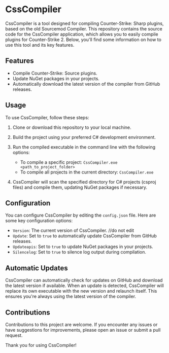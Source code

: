 # CssCompiler

CssCompiler is a tool designed for compiling Counter-Strike: Sharp plugins, based on the old Sourcemod Compiler. This repository contains the source code for the CssCompiler application, which allows you to easily compile plugins for Counter-Strike 2. Below, you'll find some information on how to use this tool and its key features.

## Features
- Compile Counter-Strike: Source plugins.
- Update NuGet packages in your projects.
- Automatically download the latest version of the compiler from GitHub releases.

## Usage
To use CssCompiler, follow these steps:

1. Clone or download this repository to your local machine.

2. Build the project using your preferred C# development environment.

3. Run the compiled executable in the command line with the following options:

   - To compile a specific project: `CssCompiler.exe <path_to_project_folder>`
   - To compile all projects in the current directory: `CssCompiler.exe`

4. CssCompiler will scan the specified directory for C# projects (csproj files) and compile them, updating NuGet packages if necessary.

## Configuration
You can configure CssCompiler by editing the `config.json` file. Here are some key configuration options:

- `Version`: The current version of CssCompiler. //do not edit
- `Update`: Set to `true` to automatically update CssCompiler from GitHub releases.
- `Updateapis`: Set to `true` to update NuGet packages in your projects.
- `Silencelog`: Set to `true` to silence log output during compilation.

## Automatic Updates
CssCompiler can automatically check for updates on GitHub and download the latest version if available. When an update is detected, CssCompiler will replace its own executable with the new version and relaunch itself. This ensures you're always using the latest version of the compiler.

## Contributions
Contributions to this project are welcome. If you encounter any issues or have suggestions for improvements, please open an issue or submit a pull request.

Thank you for using CssCompiler!
